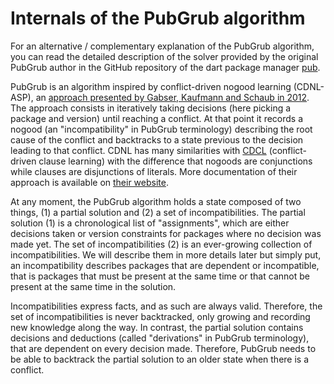 # Internals of the PubGrub algorithm


For an alternative / complementary explanation of the PubGrub algorithm,
you can read the detailed description of the solver
provided by the original PubGrub author in the GitHub repository
of the dart package manager [pub][pub].

PubGrub is an algorithm inspired by conflict-driven nogood learning (CDNL-ASP),
an [approach presented by Gabser, Kaufmann and Schaub in 2012][ass].
The approach consists in iteratively taking decisions
(here picking a package and version) until reaching a conflict.
At that point it records a nogood (an "incompatibility" in PubGrub terminology)
describing the root cause of the conflict
and backtracks to a state previous to the decision leading to that conflict.
CDNL has many similarities with [CDCL][cdcl] (conflict-driven clause learning)
with the difference that nogoods are conjunctions
while clauses are disjunctions of literals.
More documentation of their approach is available on [their website][potassco].

At any moment, the PubGrub algorithm holds a state composed of two things,
(1) a partial solution and (2) a set of incompatibilities.
The partial solution (1) is a chronological list of "assignments",
which are either decisions taken or version constraints
for packages where no decision was made yet.
The set of incompatibilities (2) is an ever-growing collection of
incompatibilities.
We will describe them in more details later but simply put,
an incompatibility describes packages that are dependent or incompatible,
that is packages that must be present at the same time
or that cannot be present at the same time in the solution.

Incompatibilities express facts, and as such are always valid.
Therefore, the set of incompatibilities is never backtracked,
only growing and recording new knowledge along the way.
In contrast, the partial solution contains decisions and deductions
(called "derivations" in PubGrub terminology),
that are dependent on every decision made.
Therefore, PubGrub needs to be able to backtrack the partial solution
to an older state when there is a conflict.

[pub]: https://github.com/dart-lang/pub/blob/master/doc/solver.md
[ass]: https://www.sciencedirect.com/science/article/pii/S0004370212000409
[cdcl]: https://en.wikipedia.org/wiki/Conflict-driven_clause_learning
[potassco]: https://potassco.org/book/
